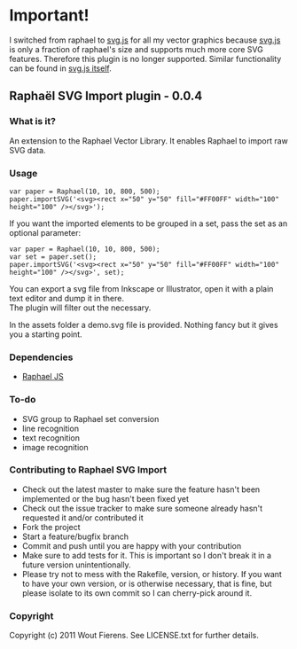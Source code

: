 # Important!
I switched from raphael to [svg.js](http://svgjs.com/) for all my vector graphics because [svg.js](http://svgjs.com/) is only a fraction of raphael's size and supports much more core SVG features. Therefore this plugin is no longer supported. Similar functionality can be found in [svg.js itself](https://github.com/wout/svg.js#import--export-svg).


## Raphaël SVG Import plugin - 0.0.4

### What is it?
An extension to the Raphael Vector Library.
It enables Raphael to import raw SVG data.

### Usage

    var paper = Raphael(10, 10, 800, 500);
    paper.importSVG('<svg><rect x="50" y="50" fill="#FF00FF" width="100" height="100" /></svg>');

If you want the imported elements to be grouped in a set, pass the set as an optional parameter:

    var paper = Raphael(10, 10, 800, 500);
    var set = paper.set();
    paper.importSVG('<svg><rect x="50" y="50" fill="#FF00FF" width="100" height="100" /></svg>', set);

You can export a svg file from Inkscape or Illustrator, open it with a plain text editor and dump it in there.<br/>
The plugin will filter out the necessary.

In the assets folder a demo.svg file is provided.
Nothing fancy but it gives you a starting point.

### Dependencies
- [Raphael JS](http://raphaeljs.com/)

### To-do
- SVG group to Raphael set conversion
- line recognition
- text recognition
- image recognition

### Contributing to Raphael SVG Import
 
* Check out the latest master to make sure the feature hasn't been implemented or the bug hasn't been fixed yet
* Check out the issue tracker to make sure someone already hasn't requested it and/or contributed it
* Fork the project
* Start a feature/bugfix branch
* Commit and push until you are happy with your contribution
* Make sure to add tests for it. This is important so I don't break it in a future version unintentionally.
* Please try not to mess with the Rakefile, version, or history. If you want to have your own version, or is otherwise necessary, that is fine, but please isolate to its own commit so I can cherry-pick around it.

### Copyright

Copyright (c) 2011 Wout Fierens. See LICENSE.txt for further details.

